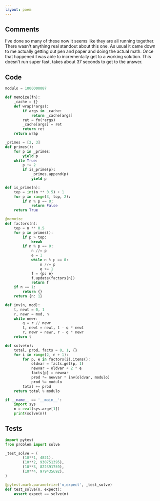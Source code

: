 ```yaml
---
layout: poem
---
```


## Comments

I've done so many of these now it seems like they are all running together.
There wasn't anything real standout about this one.  As usual it came down to
me actually getting out pen and paper and doing the actual math.  Once that
happened I was able to incrementally get to a working solution.  This doesn't
run super fast, takes about 37 seconds to get to the answer.

## Code

```python
modulo = 1000000087

def memoize(fn):
    _cache = {}
    def wrap(*args):
        if args in _cache:
            return _cache[args]
        ret = fn(*args)
        _cache[args] = ret
        return ret
    return wrap

_primes = [2, 3]
def primes():
    for p in _primes:
        yield p
    while True:
        p += 2
        if is_prime(p):
            _primes.append(p)
            yield p

def is_prime(n):
    top = int(n ** 0.5) + 1
    for p in range(3, top, 2):
        if n % p == 0:
            return False
    return True

@memoize
def factors(n):
    top = n ** 0.5
    for p in primes():
        if p > top:
            break
        if n % p == 0:
            n //= p
            e = 1
            while n % p == 0:
                n //= p
                e += 1
            f = {p: e}
            f.update(factors(n))
            return f
    if n == 1:
        return {}
    return {n: 1}

def inv(n, mod):
    t, newt = 0, 1
    r, newr = mod, n
    while newr:
        q = r // newr
        t, newt = newt, t - q * newt
        r, newr = newr, r - q * newr
    return t

def solve(n):
    total, prod, facts = 0, 1, {}
    for i in range(2, n + 1):
        for p, e in factors(i).items():
            oldvar = facts.get(p, 1)
            newvar = oldvar + 2 * e
            facts[p] = newvar
            prod *= newvar * inv(oldvar, modulo)
            prod %= modulo
        total += prod
    return total % modulo

if __name__ == '__main__':
    import sys
    n = eval(sys.argv[1])
    print(solve(n))
```

## Tests

```python
import pytest
from problem import solve

_test_solve = (
        (10**1, 4821),
        (10**2, 930751395),
        (10**3, 822391759),
        (10**4, 979435692),
)

@pytest.mark.parametrize('n,expect', _test_solve)
def test_solve(n, expect):
    assert expect == solve(n)
```
